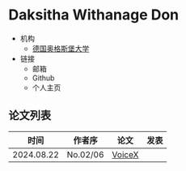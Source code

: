 # Daksitha Withanage Don


- 机构
  - [德国奥格斯堡大学](../Institutions/DEU-Augsburg_University_德国奥格斯堡大学.md)
- 链接
  - 邮箱
  - Github
  - 个人主页

## 论文列表

| 时间 | 作者序 | 论文 | 发表 |
|:-:|:-:|---|---|
| 2024.08.22 | No.02/06 | [VoiceX](../Models/E2E/2024.08.22_VoiceX.md) | 